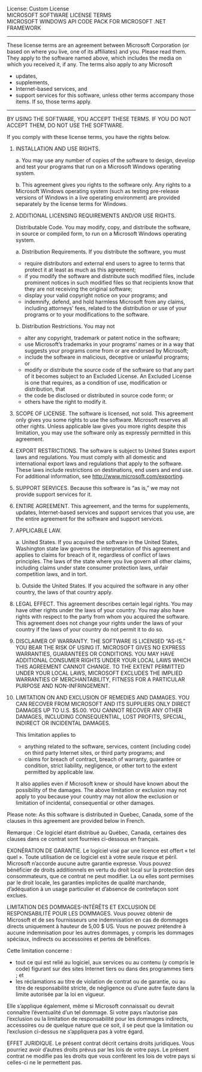 License: Custom License  
MICROSOFT SOFTWARE LICENSE TERMS  
MICROSOFT WINDOWS API CODE PACK FOR MICROSOFT .NET FRAMEWORK
________________________________
These license terms are an agreement between Microsoft Corporation (or based on where you live, one of its affiliates) and you. Please read them. They apply to the software named above, which includes the media on which you received it, if any. The terms also apply to any Microsoft

- updates,
- supplements,
- Internet-based services, and 
- support services for this software, unless other terms accompany those items. If so, those terms apply.
________________________________
BY USING THE SOFTWARE, YOU ACCEPT THESE TERMS. IF YOU DO NOT ACCEPT THEM, DO NOT USE THE SOFTWARE.

If you comply with these license terms, you have the rights below.

1. INSTALLATION AND USE RIGHTS. 

	a. You may use any number of copies of the software to design, develop and test your programs that run on a Microsoft Windows operating system.

	b. This agreement gives you rights to the software only. Any rights to a Microsoft Windows operating system (such as testing pre-release versions of Windows in a live operating environment) are provided separately by the license terms for Windows.

2. ADDITIONAL LICENSING REQUIREMENTS AND/OR USE RIGHTS.

	Distributable Code. You may modify, copy, and distribute the software, in source or compiled form, to run on a Microsoft Windows operating system.

	a. Distribution Requirements. If you distribute the software, you must

	- require distributors and external end users to agree to terms that protect it at least as much as this agreement; 
	- if you modify the software and distribute such modified files, include prominent notices in such modified files so that recipients know that they are not receiving the original software;
	- display your valid copyright notice on your programs; and
	- indemnify, defend, and hold harmless Microsoft from any claims, including attorneys’ fees, related to the distribution or use of your programs or to your modifications to the software.

	b. Distribution Restrictions. You may not

	- alter any copyright, trademark or patent notice in the software; 
	- use Microsoft’s trademarks in your programs’ names or in a way that suggests your programs come from or are endorsed by Microsoft; 
	- include the software in malicious, deceptive or unlawful programs; or
	- modify or distribute the source code of the software so that any part of it becomes subject to an Excluded License. An Excluded License is one that requires, as a condition of use, modification or distribution, that
	- the code be disclosed or distributed in source code form; or 
	- others have the right to modify it.

3. SCOPE OF LICENSE. The software is licensed, not sold. This agreement only gives you some rights to use the software. Microsoft reserves all other rights. Unless applicable law gives you more rights despite this limitation, you may use the software only as expressly permitted in this agreement.

4. EXPORT RESTRICTIONS. The software is subject to United States export laws and regulations. You must comply with all domestic and international export laws and regulations that apply to the software. These laws include restrictions on destinations, end users and end use. For additional information, see <http://www.microsoft.com/exporting>.

5. SUPPORT SERVICES. Because this software is “as is,” we may not provide support services for it.

6. ENTIRE AGREEMENT. This agreement, and the terms for supplements, updates, Internet-based services and support services that you use, are the entire agreement for the software and support services.

7. APPLICABLE LAW.

	a. United States. If you acquired the software in the United States, Washington state law governs the interpretation of this agreement and applies to claims for breach of it, regardless of conflict of laws principles. The laws of the state where you live govern all other claims, including claims under state consumer protection laws, unfair competition laws, and in tort.

	b. Outside the United States. If you acquired the software in any other country, the laws of that country apply.

8. LEGAL EFFECT. This agreement describes certain legal rights. You may have other rights under the laws of your country. You may also have rights with respect to the party from whom you acquired the software. This agreement does not change your rights under the laws of your country if the laws of your country do not permit it to do so.

9. DISCLAIMER OF WARRANTY. THE SOFTWARE IS LICENSED “AS-IS.” YOU BEAR THE RISK OF USING IT. MICROSOFT GIVES NO EXPRESS WARRANTIES, GUARANTEES OR CONDITIONS. YOU MAY HAVE ADDITIONAL CONSUMER RIGHTS UNDER YOUR LOCAL LAWS WHICH THIS AGREEMENT CANNOT CHANGE. TO THE EXTENT PERMITTED UNDER YOUR LOCAL LAWS, MICROSOFT EXCLUDES THE IMPLIED WARRANTIES OF MERCHANTABILITY, FITNESS FOR A PARTICULAR PURPOSE AND NON-INFRINGEMENT.

10. LIMITATION ON AND EXCLUSION OF REMEDIES AND DAMAGES. YOU CAN RECOVER FROM MICROSOFT AND ITS SUPPLIERS ONLY DIRECT DAMAGES UP TO U.S. $5.00. YOU CANNOT RECOVER ANY OTHER DAMAGES, INCLUDING CONSEQUENTIAL, LOST PROFITS, SPECIAL, INDIRECT OR INCIDENTAL DAMAGES.

	This limitation applies to
	
	- anything related to the software, services, content (including code) on third party Internet sites, or third party programs; and
	- claims for breach of contract, breach of warranty, guarantee or condition, strict liability, negligence, or other tort to the extent permitted by applicable law.

	It also applies even if Microsoft knew or should have known about the possibility of the damages. The above limitation or exclusion may not apply to you because your country may not allow the exclusion or limitation of incidental, consequential or other damages.

Please note: As this software is distributed in Quebec, Canada, some of the clauses in this agreement are provided below in French.

Remarque : Ce logiciel étant distribué au Québec, Canada, certaines des clauses dans ce contrat sont fournies ci-dessous en français.

EXONÉRATION DE GARANTIE. Le logiciel visé par une licence est offert « tel quel ». Toute utilisation de ce logiciel est à votre seule risque et péril. Microsoft n’accorde aucune autre garantie expresse. Vous pouvez bénéficier de droits additionnels en vertu du droit local sur la protection des consommateurs, que ce contrat ne peut modifier. La ou elles sont permises par le droit locale, les garanties implicites de qualité marchande, d’adéquation à un usage particulier et d’absence de contrefaçon sont exclues.

LIMITATION DES DOMMAGES-INTÉRÊTS ET EXCLUSION DE RESPONSABILITÉ POUR LES DOMMAGES. Vous pouvez obtenir de Microsoft et de ses fournisseurs une indemnisation en cas de dommages directs uniquement à hauteur de 5,00 $ US. Vous ne pouvez prétendre à aucune indemnisation pour les autres dommages, y compris les dommages spéciaux, indirects ou accessoires et pertes de bénéfices.

Cette limitation concerne :

- tout ce qui est relié au logiciel, aux services ou au contenu (y compris le code) figurant sur des sites Internet tiers ou dans des programmes tiers ; et
- les réclamations au titre de violation de contrat ou de garantie, ou au titre de responsabilité stricte, de négligence ou d’une autre faute dans la limite autorisée par la loi en vigueur.

Elle s’applique également, même si Microsoft connaissait ou devrait connaître l’éventualité d’un tel dommage. Si votre pays n’autorise pas l’exclusion ou la limitation de responsabilité pour les dommages indirects, accessoires ou de quelque nature que ce soit, il se peut que la limitation ou l’exclusion ci-dessus ne s’appliquera pas à votre égard.

EFFET JURIDIQUE. Le présent contrat décrit certains droits juridiques. Vous pourriez avoir d’autres droits prévus par les lois de votre pays. Le présent contrat ne modifie pas les droits que vous confèrent les lois de votre pays si celles-ci ne le permettent pas.